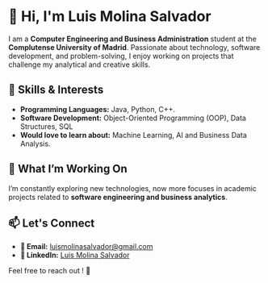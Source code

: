 # 👋 Hi, I'm Luis Molina Salvador  

I am a **Computer Engineering and Business Administration** student at the **Complutense University of Madrid**. Passionate about technology, software development, and problem-solving, I enjoy working on projects that challenge my analytical and creative skills.  

## 🚀 Skills & Interests  
- **Programming Languages:** Java, Python, C++.  
- **Software Development:** Object-Oriented Programming (OOP), Data Structures, SQL  
- **Would love to learn about:** Machine Learning, AI and Business Data Analysis.

## 🎯 What I’m Working On  
I’m constantly exploring new technologies, now more focuses in academic projects related to **software engineering and business analytics**.  

## 📫 Let's Connect  
- **📧 Email:** [luismolinasalvador@gmail.com](mailto:luismolinasalvador@gmail.com)  
- **💼 LinkedIn:** [Luis Molina Salvador](https://www.linkedin.com/in/luis-molina-salvador/)  

Feel free to reach out ! 🚀  
